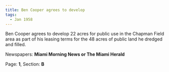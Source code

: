```yaml
---  
title: Ben Cooper agrees to develop  
tags:  
  - Jan 1958  
---  
```

  
Ben Cooper agrees to develop 22 acres for public use in the Chapman Field area as part of his leasing terms for the 48 acres of public land he dredged and filled.  
  
Newspapers: **Miami Morning News or The Miami Herald**  
  
Page: **1**, Section: **B** 

